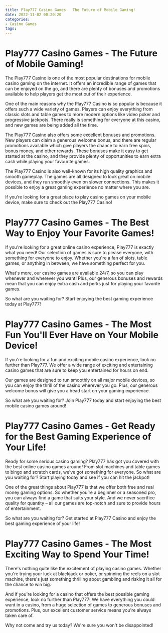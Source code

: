 ```yaml
---
title: Play777 Casino Games   The Future of Mobile Gaming!
date: 2022-11-02 00:20:20
categories:
- Casino Games
tags:
---
```



#  Play777 Casino Games - The Future of Mobile Gaming!

The Play777 Casino is one of the most popular destinations for mobile casino gaming on the internet. It offers an incredible range of games that can be enjoyed on the go, and there are plenty of bonuses and promotions available to help players get the most out of their experience.

One of the main reasons why the Play777 Casino is so popular is because it offers such a wide variety of games. Players can enjoy everything from classic slots and table games to more modern options like video poker and progressive jackpots. There really is something for everyone at this casino, and new games are being added all the time.

The Play777 Casino also offers some excellent bonuses and promotions. New players can claim a generous welcome bonus, and there are regular promotions available which give players the chance to earn free spins, bonus money, and other rewards. These bonuses make it easy to get started at the casino, and they provide plenty of opportunities to earn extra cash while playing your favourite games.

The Play777 Casino is also well-known for its high quality graphics and smooth gameplay. The games are all designed to look great on mobile devices, and they run smoothly even on slower connections. This makes it possible to enjoy a great gaming experience no matter where you are.

If you’re looking for a great place to play casino games on your mobile device, make sure to check out the Play777 Casino!

#  Play777 Casino Games - The Best Way to Enjoy Your Favorite Games!

If you're looking for a great online casino experience, Play777 is exactly what you need! Our selection of games is sure to please everyone, with something for everyone to enjoy. Whether you're a fan of slots, table games, or anything in between, we have something perfect for you.

What's more, our casino games are available 24/7, so you can play whenever and wherever you want! Plus, our generous bonuses and rewards mean that you can enjoy extra cash and perks just for playing your favorite games.

So what are you waiting for? Start enjoying the best gaming experience today at Play777!

#  Play777 Casino Games - The Most Fun You'll Ever Have on Your Mobile Device!

If you're looking for a fun and exciting mobile casino experience, look no further than Play777. We offer a wide range of exciting and entertaining casino games that are sure to keep you entertained for hours on end.

Our games are designed to run smoothly on all major mobile devices, so you can enjoy the thrill of the casino wherever you go. Plus, our generous welcome bonus will give you a head start on your gaming experience.

So what are you waiting for? Join Play777 today and start enjoying the best mobile casino games around!

#  Play777 Casino Games - Get Ready for the Best Gaming Experience of Your Life!

Ready for some serious casino gaming? Play777 has got you covered with the best online casino games around! From slot machines and table games to bingo and scratch cards, we’ve got something for everyone. So what are you waiting for? Start playing today and see if you can hit the jackpot!

One of the great things about Play777 is that we offer both free and real money gaming options. So whether you’re a beginner or a seasoned pro, you can always find a game that suits your style. And we never sacrifice quality for quantity – all our games are top-notch and sure to provide hours of entertainment.

So what are you waiting for? Get started at Play777 Casino and enjoy the best gaming experience of your life!

#  Play777 Casino Games - The Most Exciting Way to Spend Your Time!

There's nothing quite like the excitement of playing casino games. Whether you're trying your luck at blackjack or poker, or spinning the reels on a slot machine, there's just something thrilling about gambling and risking it all for the chance to win big.

And if you're looking for a casino that offers the best possible gaming experience, look no further than Play777! We have everything you could want in a casino, from a huge selection of games to generous bonuses and promotions. Plus, our excellent customer service means you're always taken care of.

Why not come and try us today? We're sure you won't be disappointed!